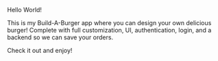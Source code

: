 Hello World!

This is my Build-A-Burger app where you can design your own delicious burger! Complete with full customization, UI, authentication, login, and a backend so we can save your orders.

Check it out and enjoy!
